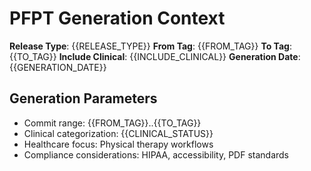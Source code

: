 # PFPT Generation Context

**Release Type**: {{RELEASE_TYPE}}
**From Tag**: {{FROM_TAG}}
**To Tag**: {{TO_TAG}}
**Include Clinical**: {{INCLUDE_CLINICAL}}
**Generation Date**: {{GENERATION_DATE}}

## Generation Parameters

- Commit range: {{FROM_TAG}}..{{TO_TAG}}
- Clinical categorization: {{CLINICAL_STATUS}}
- Healthcare focus: Physical therapy workflows
- Compliance considerations: HIPAA, accessibility, PDF standards